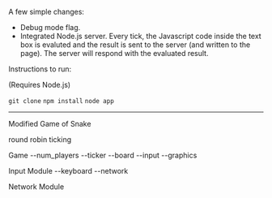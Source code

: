 A few simple changes:

- Debug mode flag.
- Integrated Node.js server. Every tick, the Javascript code inside the text box is evaluted and the result is sent to the server (and written to the page). The server will respond with the evaluated result.

Instructions to run:

(Requires Node.js)

`git clone`
`npm install`
`node app`

---

Modified Game of Snake

round robin ticking

Game
--num_players
--ticker
--board
--input
--graphics

Input Module
--keyboard
--network



Network Module
